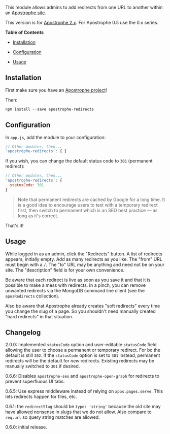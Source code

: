 This module allows admins to add redirects from one URL to another within an [Apostrophe site](http://apostrophecms.org/).

This version is for [Apostrophe 2.x](http://apostrophecms.org/). For Apostrophe 0.5 use the 0.x series.

**Table of Contents**

* [Installation](#installation)

* [Configuration](#configuration)

* [Usage](#usage)

## <a id="installation"></a> Installation

First make sure you have an [Apostrophe project](http://apostrophecms.org/)!

Then:

```javascript
npm install --save apostrophe-redirects
```

## <a id="installation"></a> Configuration

In `app.js`, add the module to your configuration:

```javascript
// Other modules, then...
'apostrophe-redirects': { }
```

If you wish, you can change the default status code to `301` (permanent redirect):

```javascript
// Other modules, then...
'apostrophe-redirects': { 
  statusCode: 301
}
```

> Note that permanent redirects are cached by Google for a long time. It is a good idea to encourage users to test with a temporary redirect first, then switch to permanent which is an SEO best practice — as long as it's correct.

That's it!

## <a id="usage"></a> Usage

While logged in as an admin, click the "Redirects" button. A list of redirects appears, initially empty. Add as many redirects as you like. The "from" URL must begin with a `/`. The "to" URL may be anything and need not be on your site. The "description" field is for your own convenience.

Be aware that each redirect is live as soon as you save it and that it is possible to make a mess with redirects. In a pinch, you can remove unwanted redirects via the MongoDB command line client (see the `aposRedirects` collection).

Also be aware that Apostrophe already creates "soft redirects" every time you change the slug of a page. So you shouldn't need manually created "hard redirects" in that situation.

## Changelog

2.0.0: Implemented `statusCode` option and user-editable `statusCode` field allowing the user to choose a permanent or temporary redirect. For bc the default is still `302`. If the `statusCode` option is set to `301` instead, permanent redirects will be the default for *new* redirects. Existing redirects may be manually switched to `301` if desired.

0.6.6: Disables `apostrophe-seo` and `apostrophe-open-graph` for redirects to prevent superfluous UI tabs.

0.6.5: Use express middleware instead of relying on `apos.pages.serve`. This lets redirects happen for files, etc.

0.6.1: the `redirectSlug` should be `type: 'string'` because the old site may have allowed nonsense in slugs that we do not allow. Also compare to `req.url` so query string matches are allowed.

0.6.0: initial release.
